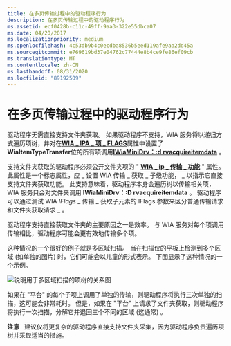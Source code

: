 ```yaml
---
title: 在多页传输过程中的驱动程序行为
description: 在多页传输过程中的驱动程序行为
ms.assetid: ecf0428b-c11c-49ff-9aa3-322e55dbca07
ms.date: 04/20/2017
ms.localizationpriority: medium
ms.openlocfilehash: 4c53db9b4c0ecdba8536b5eed119afe9aa2dd45a
ms.sourcegitcommit: e769619bd37e04762c77444e8b4ce9fe86ef09cb
ms.translationtype: MT
ms.contentlocale: zh-CN
ms.lasthandoff: 08/31/2020
ms.locfileid: "89192509"
---
```

# <a name="driver-behavior-during-multipage-transfers"></a>在多页传输过程中的驱动程序行为


驱动程序无需直接支持文件夹获取。 如果驱动程序不支持，WIA 服务将以递归方式遍历项树，并对在[**WIA \_ IPA \_ 项 \_ FLAGS**](./wia-ipa-item-flags.md)属性中设置了**WiaItemTypeTransfer**位的所有项调用[**IWiaMiniDrv：:d rvacquireitemdata**](/windows-hardware/drivers/ddi/wiamindr_lh/nf-wiamindr_lh-iwiaminidrv-drvacquireitemdata) 。

支持文件夹获取的驱动程序必须公开文件夹项的 " [**WIA \_ ip \_ 传输 \_ 功能**](./wia-ips-transfer-capabilities.md) " 属性。 此属性是一个标志属性，应 \_ 设置 WIA 传输 \_ 获取 \_ 子级功能， \_ 以指示它直接支持文件夹获取功能。 此支持意味着，驱动程序本身会遍历树以传输相关项，WIA 服务只会对文件夹调用 **IWiaMiniDrv：:D rvacquireitemdata** 。 驱动程序可以通过测试 WIA *lFlags* \_ 传输 \_ 获取子元素的 lFlags 参数来区分普通传输请求和文件夹获取请求 \_ 。

驱动程序支持直接获取文件夹的主要原因之一是效率。 与 WIA 服务对每个项调用传输相比，驱动程序可能会更有效地传输多个项。

这种情况的一个很好的例子就是多区域扫描。 当在扫描仪的平板上检测到多个区域 (如单独的图片) 时，它们可能会以儿童的形式表示。 下图显示了这种情况的一个示例。

![说明用于多区域扫描的项树的关系图](images/itemtree-multiregionscan.png)

如果在 "平台" 的每个子项上调用了单独的传输，则驱动程序将执行三次单独的扫描，这可能会非常耗时。 但是，如果在 "平台" 上请求了文件夹获取，则驱动程序将执行一次扫描，分解它并退回三个不同的区域 (这通常) 。

**注意**   建议仅将更复杂的驱动程序直接支持文件夹采集，因为驱动程序负责遍历项树并采取适当的措施。

 

 

